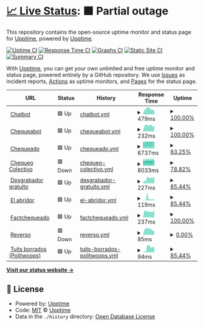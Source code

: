 # [📈 Live Status](https://upptime.github.io/upptime): <!--live status--> **🟧 Partial outage**

This repository contains the open-source uptime monitor and status page for [Upptime](https://upptime.js.org), powered by [Upptime](https://github.com/upptime/upptime).

[![Uptime CI](https://github.com/chequeado/status/workflows/Uptime%20CI/badge.svg)](https://github.com/chequeado/status/actions?query=workflow%3A%22Uptime+CI%22)
[![Response Time CI](https://github.com/chequeado/status/workflows/Response%20Time%20CI/badge.svg)](https://github.com/chequeado/status/actions?query=workflow%3A%22Response+Time+CI%22)
[![Graphs CI](https://github.com/chequeado/status/workflows/Graphs%20CI/badge.svg)](https://github.com/chequeado/status/actions?query=workflow%3A%22Graphs+CI%22)
[![Static Site CI](https://github.com/chequeado/status/workflows/Static%20Site%20CI/badge.svg)](https://github.com/chequeado/status/actions?query=workflow%3A%22Static+Site+CI%22)
[![Summary CI](https://github.com/chequeado/status/workflows/Summary%20CI/badge.svg)](https://github.com/chequeado/status/actions?query=workflow%3A%22Summary+CI%22)

With [Upptime](https://upptime.js.org), you can get your own unlimited and free uptime monitor and status page, powered entirely by a GitHub repository. We use [Issues](https://github.com/upptime/upptime/issues) as incident reports, [Actions](https://github.com/chequeado/status/actions) as uptime monitors, and [Pages](https://upptime.github.io/upptime) for the status page.

<!--start: status pages-->
<!-- This summary is generated by Upptime (https://github.com/upptime/upptime) -->
<!-- Do not edit this manually, your changes will be overwritten -->
<!-- prettier-ignore -->
| URL | Status | History | Response Time | Uptime |
| --- | ------ | ------- | ------------- | ------ |
| <img alt="" src="https://favicons.githubusercontent.com/chequeado.com" height="13"> [Chatbot](https://chequeado.com/chatbot) | 🟩 Up | [chatbot.yml](https://github.com/chequeado/status/commits/HEAD/history/chatbot.yml) | <details><summary><img alt="Response time graph" src="./graphs/chatbot/response-time-week.png" height="20"> 479ms</summary><br><a href="https://chequeado.github.io/status/history/chatbot"><img alt="Response time 698" src="https://img.shields.io/endpoint?url=https%3A%2F%2Fraw.githubusercontent.com%2Fchequeado%2Fstatus%2FHEAD%2Fapi%2Fchatbot%2Fresponse-time.json"></a><br><a href="https://chequeado.github.io/status/history/chatbot"><img alt="24-hour response time 354" src="https://img.shields.io/endpoint?url=https%3A%2F%2Fraw.githubusercontent.com%2Fchequeado%2Fstatus%2FHEAD%2Fapi%2Fchatbot%2Fresponse-time-day.json"></a><br><a href="https://chequeado.github.io/status/history/chatbot"><img alt="7-day response time 479" src="https://img.shields.io/endpoint?url=https%3A%2F%2Fraw.githubusercontent.com%2Fchequeado%2Fstatus%2FHEAD%2Fapi%2Fchatbot%2Fresponse-time-week.json"></a><br><a href="https://chequeado.github.io/status/history/chatbot"><img alt="30-day response time 332" src="https://img.shields.io/endpoint?url=https%3A%2F%2Fraw.githubusercontent.com%2Fchequeado%2Fstatus%2FHEAD%2Fapi%2Fchatbot%2Fresponse-time-month.json"></a><br><a href="https://chequeado.github.io/status/history/chatbot"><img alt="1-year response time 698" src="https://img.shields.io/endpoint?url=https%3A%2F%2Fraw.githubusercontent.com%2Fchequeado%2Fstatus%2FHEAD%2Fapi%2Fchatbot%2Fresponse-time-year.json"></a></details> | <details><summary><a href="https://chequeado.github.io/status/history/chatbot">100.00%</a></summary><a href="https://chequeado.github.io/status/history/chatbot"><img alt="All-time uptime 90.38%" src="https://img.shields.io/endpoint?url=https%3A%2F%2Fraw.githubusercontent.com%2Fchequeado%2Fstatus%2FHEAD%2Fapi%2Fchatbot%2Fuptime.json"></a><br><a href="https://chequeado.github.io/status/history/chatbot"><img alt="24-hour uptime 100.00%" src="https://img.shields.io/endpoint?url=https%3A%2F%2Fraw.githubusercontent.com%2Fchequeado%2Fstatus%2FHEAD%2Fapi%2Fchatbot%2Fuptime-day.json"></a><br><a href="https://chequeado.github.io/status/history/chatbot"><img alt="7-day uptime 100.00%" src="https://img.shields.io/endpoint?url=https%3A%2F%2Fraw.githubusercontent.com%2Fchequeado%2Fstatus%2FHEAD%2Fapi%2Fchatbot%2Fuptime-week.json"></a><br><a href="https://chequeado.github.io/status/history/chatbot"><img alt="30-day uptime 54.01%" src="https://img.shields.io/endpoint?url=https%3A%2F%2Fraw.githubusercontent.com%2Fchequeado%2Fstatus%2FHEAD%2Fapi%2Fchatbot%2Fuptime-month.json"></a><br><a href="https://chequeado.github.io/status/history/chatbot"><img alt="1-year uptime 90.38%" src="https://img.shields.io/endpoint?url=https%3A%2F%2Fraw.githubusercontent.com%2Fchequeado%2Fstatus%2FHEAD%2Fapi%2Fchatbot%2Fuptime-year.json"></a></details>
| <img alt="" src="https://favicons.githubusercontent.com/chequeabot.com" height="13"> [Chequeabot](https://chequeabot.com) | 🟩 Up | [chequeabot.yml](https://github.com/chequeado/status/commits/HEAD/history/chequeabot.yml) | <details><summary><img alt="Response time graph" src="./graphs/chequeabot/response-time-week.png" height="20"> 232ms</summary><br><a href="https://chequeado.github.io/status/history/chequeabot"><img alt="Response time 273" src="https://img.shields.io/endpoint?url=https%3A%2F%2Fraw.githubusercontent.com%2Fchequeado%2Fstatus%2FHEAD%2Fapi%2Fchequeabot%2Fresponse-time.json"></a><br><a href="https://chequeado.github.io/status/history/chequeabot"><img alt="24-hour response time 212" src="https://img.shields.io/endpoint?url=https%3A%2F%2Fraw.githubusercontent.com%2Fchequeado%2Fstatus%2FHEAD%2Fapi%2Fchequeabot%2Fresponse-time-day.json"></a><br><a href="https://chequeado.github.io/status/history/chequeabot"><img alt="7-day response time 232" src="https://img.shields.io/endpoint?url=https%3A%2F%2Fraw.githubusercontent.com%2Fchequeado%2Fstatus%2FHEAD%2Fapi%2Fchequeabot%2Fresponse-time-week.json"></a><br><a href="https://chequeado.github.io/status/history/chequeabot"><img alt="30-day response time 275" src="https://img.shields.io/endpoint?url=https%3A%2F%2Fraw.githubusercontent.com%2Fchequeado%2Fstatus%2FHEAD%2Fapi%2Fchequeabot%2Fresponse-time-month.json"></a><br><a href="https://chequeado.github.io/status/history/chequeabot"><img alt="1-year response time 273" src="https://img.shields.io/endpoint?url=https%3A%2F%2Fraw.githubusercontent.com%2Fchequeado%2Fstatus%2FHEAD%2Fapi%2Fchequeabot%2Fresponse-time-year.json"></a></details> | <details><summary><a href="https://chequeado.github.io/status/history/chequeabot">100.00%</a></summary><a href="https://chequeado.github.io/status/history/chequeabot"><img alt="All-time uptime 99.93%" src="https://img.shields.io/endpoint?url=https%3A%2F%2Fraw.githubusercontent.com%2Fchequeado%2Fstatus%2FHEAD%2Fapi%2Fchequeabot%2Fuptime.json"></a><br><a href="https://chequeado.github.io/status/history/chequeabot"><img alt="24-hour uptime 100.00%" src="https://img.shields.io/endpoint?url=https%3A%2F%2Fraw.githubusercontent.com%2Fchequeado%2Fstatus%2FHEAD%2Fapi%2Fchequeabot%2Fuptime-day.json"></a><br><a href="https://chequeado.github.io/status/history/chequeabot"><img alt="7-day uptime 100.00%" src="https://img.shields.io/endpoint?url=https%3A%2F%2Fraw.githubusercontent.com%2Fchequeado%2Fstatus%2FHEAD%2Fapi%2Fchequeabot%2Fuptime-week.json"></a><br><a href="https://chequeado.github.io/status/history/chequeabot"><img alt="30-day uptime 100.00%" src="https://img.shields.io/endpoint?url=https%3A%2F%2Fraw.githubusercontent.com%2Fchequeado%2Fstatus%2FHEAD%2Fapi%2Fchequeabot%2Fuptime-month.json"></a><br><a href="https://chequeado.github.io/status/history/chequeabot"><img alt="1-year uptime 99.93%" src="https://img.shields.io/endpoint?url=https%3A%2F%2Fraw.githubusercontent.com%2Fchequeado%2Fstatus%2FHEAD%2Fapi%2Fchequeabot%2Fuptime-year.json"></a></details>
| <img alt="" src="https://favicons.githubusercontent.com/chequeado.com" height="13"> [Chequeado](https://chequeado.com) | 🟩 Up | [chequeado.yml](https://github.com/chequeado/status/commits/HEAD/history/chequeado.yml) | <details><summary><img alt="Response time graph" src="./graphs/chequeado/response-time-week.png" height="20"> 6737ms</summary><br><a href="https://chequeado.github.io/status/history/chequeado"><img alt="Response time 4640" src="https://img.shields.io/endpoint?url=https%3A%2F%2Fraw.githubusercontent.com%2Fchequeado%2Fstatus%2FHEAD%2Fapi%2Fchequeado%2Fresponse-time.json"></a><br><a href="https://chequeado.github.io/status/history/chequeado"><img alt="24-hour response time 7255" src="https://img.shields.io/endpoint?url=https%3A%2F%2Fraw.githubusercontent.com%2Fchequeado%2Fstatus%2FHEAD%2Fapi%2Fchequeado%2Fresponse-time-day.json"></a><br><a href="https://chequeado.github.io/status/history/chequeado"><img alt="7-day response time 6737" src="https://img.shields.io/endpoint?url=https%3A%2F%2Fraw.githubusercontent.com%2Fchequeado%2Fstatus%2FHEAD%2Fapi%2Fchequeado%2Fresponse-time-week.json"></a><br><a href="https://chequeado.github.io/status/history/chequeado"><img alt="30-day response time 6409" src="https://img.shields.io/endpoint?url=https%3A%2F%2Fraw.githubusercontent.com%2Fchequeado%2Fstatus%2FHEAD%2Fapi%2Fchequeado%2Fresponse-time-month.json"></a><br><a href="https://chequeado.github.io/status/history/chequeado"><img alt="1-year response time 4640" src="https://img.shields.io/endpoint?url=https%3A%2F%2Fraw.githubusercontent.com%2Fchequeado%2Fstatus%2FHEAD%2Fapi%2Fchequeado%2Fresponse-time-year.json"></a></details> | <details><summary><a href="https://chequeado.github.io/status/history/chequeado">83.25%</a></summary><a href="https://chequeado.github.io/status/history/chequeado"><img alt="All-time uptime 88.50%" src="https://img.shields.io/endpoint?url=https%3A%2F%2Fraw.githubusercontent.com%2Fchequeado%2Fstatus%2FHEAD%2Fapi%2Fchequeado%2Fuptime.json"></a><br><a href="https://chequeado.github.io/status/history/chequeado"><img alt="24-hour uptime 95.36%" src="https://img.shields.io/endpoint?url=https%3A%2F%2Fraw.githubusercontent.com%2Fchequeado%2Fstatus%2FHEAD%2Fapi%2Fchequeado%2Fuptime-day.json"></a><br><a href="https://chequeado.github.io/status/history/chequeado"><img alt="7-day uptime 83.25%" src="https://img.shields.io/endpoint?url=https%3A%2F%2Fraw.githubusercontent.com%2Fchequeado%2Fstatus%2FHEAD%2Fapi%2Fchequeado%2Fuptime-week.json"></a><br><a href="https://chequeado.github.io/status/history/chequeado"><img alt="30-day uptime 49.43%" src="https://img.shields.io/endpoint?url=https%3A%2F%2Fraw.githubusercontent.com%2Fchequeado%2Fstatus%2FHEAD%2Fapi%2Fchequeado%2Fuptime-month.json"></a><br><a href="https://chequeado.github.io/status/history/chequeado"><img alt="1-year uptime 88.50%" src="https://img.shields.io/endpoint?url=https%3A%2F%2Fraw.githubusercontent.com%2Fchequeado%2Fstatus%2FHEAD%2Fapi%2Fchequeado%2Fuptime-year.json"></a></details>
| <img alt="" src="https://favicons.githubusercontent.com/chequeado.com" height="13"> [Chequeo Colectivo](https://chequeado.com/colectivo) | 🟥 Down | [chequeo-colectivo.yml](https://github.com/chequeado/status/commits/HEAD/history/chequeo-colectivo.yml) | <details><summary><img alt="Response time graph" src="./graphs/chequeo-colectivo/response-time-week.png" height="20"> 8033ms</summary><br><a href="https://chequeado.github.io/status/history/chequeo-colectivo"><img alt="Response time 6727" src="https://img.shields.io/endpoint?url=https%3A%2F%2Fraw.githubusercontent.com%2Fchequeado%2Fstatus%2FHEAD%2Fapi%2Fchequeo-colectivo%2Fresponse-time.json"></a><br><a href="https://chequeado.github.io/status/history/chequeo-colectivo"><img alt="24-hour response time 7991" src="https://img.shields.io/endpoint?url=https%3A%2F%2Fraw.githubusercontent.com%2Fchequeado%2Fstatus%2FHEAD%2Fapi%2Fchequeo-colectivo%2Fresponse-time-day.json"></a><br><a href="https://chequeado.github.io/status/history/chequeo-colectivo"><img alt="7-day response time 8033" src="https://img.shields.io/endpoint?url=https%3A%2F%2Fraw.githubusercontent.com%2Fchequeado%2Fstatus%2FHEAD%2Fapi%2Fchequeo-colectivo%2Fresponse-time-week.json"></a><br><a href="https://chequeado.github.io/status/history/chequeo-colectivo"><img alt="30-day response time 7890" src="https://img.shields.io/endpoint?url=https%3A%2F%2Fraw.githubusercontent.com%2Fchequeado%2Fstatus%2FHEAD%2Fapi%2Fchequeo-colectivo%2Fresponse-time-month.json"></a><br><a href="https://chequeado.github.io/status/history/chequeo-colectivo"><img alt="1-year response time 6727" src="https://img.shields.io/endpoint?url=https%3A%2F%2Fraw.githubusercontent.com%2Fchequeado%2Fstatus%2FHEAD%2Fapi%2Fchequeo-colectivo%2Fresponse-time-year.json"></a></details> | <details><summary><a href="https://chequeado.github.io/status/history/chequeo-colectivo">78.82%</a></summary><a href="https://chequeado.github.io/status/history/chequeo-colectivo"><img alt="All-time uptime 71.68%" src="https://img.shields.io/endpoint?url=https%3A%2F%2Fraw.githubusercontent.com%2Fchequeado%2Fstatus%2FHEAD%2Fapi%2Fchequeo-colectivo%2Fuptime.json"></a><br><a href="https://chequeado.github.io/status/history/chequeo-colectivo"><img alt="24-hour uptime 88.37%" src="https://img.shields.io/endpoint?url=https%3A%2F%2Fraw.githubusercontent.com%2Fchequeado%2Fstatus%2FHEAD%2Fapi%2Fchequeo-colectivo%2Fuptime-day.json"></a><br><a href="https://chequeado.github.io/status/history/chequeo-colectivo"><img alt="7-day uptime 78.82%" src="https://img.shields.io/endpoint?url=https%3A%2F%2Fraw.githubusercontent.com%2Fchequeado%2Fstatus%2FHEAD%2Fapi%2Fchequeo-colectivo%2Fuptime-week.json"></a><br><a href="https://chequeado.github.io/status/history/chequeo-colectivo"><img alt="30-day uptime 43.82%" src="https://img.shields.io/endpoint?url=https%3A%2F%2Fraw.githubusercontent.com%2Fchequeado%2Fstatus%2FHEAD%2Fapi%2Fchequeo-colectivo%2Fuptime-month.json"></a><br><a href="https://chequeado.github.io/status/history/chequeo-colectivo"><img alt="1-year uptime 71.68%" src="https://img.shields.io/endpoint?url=https%3A%2F%2Fraw.githubusercontent.com%2Fchequeado%2Fstatus%2FHEAD%2Fapi%2Fchequeo-colectivo%2Fuptime-year.json"></a></details>
| <img alt="" src="https://favicons.githubusercontent.com/chequeabot.chequeado.com" height="13"> [Desgrabador gratuito](https://chequeabot.chequeado.com/desgrabador/) | 🟩 Up | [desgrabador-gratuito.yml](https://github.com/chequeado/status/commits/HEAD/history/desgrabador-gratuito.yml) | <details><summary><img alt="Response time graph" src="./graphs/desgrabador-gratuito/response-time-week.png" height="20"> 227ms</summary><br><a href="https://chequeado.github.io/status/history/desgrabador-gratuito"><img alt="Response time 3114" src="https://img.shields.io/endpoint?url=https%3A%2F%2Fraw.githubusercontent.com%2Fchequeado%2Fstatus%2FHEAD%2Fapi%2Fdesgrabador-gratuito%2Fresponse-time.json"></a><br><a href="https://chequeado.github.io/status/history/desgrabador-gratuito"><img alt="24-hour response time 315" src="https://img.shields.io/endpoint?url=https%3A%2F%2Fraw.githubusercontent.com%2Fchequeado%2Fstatus%2FHEAD%2Fapi%2Fdesgrabador-gratuito%2Fresponse-time-day.json"></a><br><a href="https://chequeado.github.io/status/history/desgrabador-gratuito"><img alt="7-day response time 227" src="https://img.shields.io/endpoint?url=https%3A%2F%2Fraw.githubusercontent.com%2Fchequeado%2Fstatus%2FHEAD%2Fapi%2Fdesgrabador-gratuito%2Fresponse-time-week.json"></a><br><a href="https://chequeado.github.io/status/history/desgrabador-gratuito"><img alt="30-day response time 186" src="https://img.shields.io/endpoint?url=https%3A%2F%2Fraw.githubusercontent.com%2Fchequeado%2Fstatus%2FHEAD%2Fapi%2Fdesgrabador-gratuito%2Fresponse-time-month.json"></a><br><a href="https://chequeado.github.io/status/history/desgrabador-gratuito"><img alt="1-year response time 3114" src="https://img.shields.io/endpoint?url=https%3A%2F%2Fraw.githubusercontent.com%2Fchequeado%2Fstatus%2FHEAD%2Fapi%2Fdesgrabador-gratuito%2Fresponse-time-year.json"></a></details> | <details><summary><a href="https://chequeado.github.io/status/history/desgrabador-gratuito">85.44%</a></summary><a href="https://chequeado.github.io/status/history/desgrabador-gratuito"><img alt="All-time uptime 86.60%" src="https://img.shields.io/endpoint?url=https%3A%2F%2Fraw.githubusercontent.com%2Fchequeado%2Fstatus%2FHEAD%2Fapi%2Fdesgrabador-gratuito%2Fuptime.json"></a><br><a href="https://chequeado.github.io/status/history/desgrabador-gratuito"><img alt="24-hour uptime 100.00%" src="https://img.shields.io/endpoint?url=https%3A%2F%2Fraw.githubusercontent.com%2Fchequeado%2Fstatus%2FHEAD%2Fapi%2Fdesgrabador-gratuito%2Fuptime-day.json"></a><br><a href="https://chequeado.github.io/status/history/desgrabador-gratuito"><img alt="7-day uptime 85.44%" src="https://img.shields.io/endpoint?url=https%3A%2F%2Fraw.githubusercontent.com%2Fchequeado%2Fstatus%2FHEAD%2Fapi%2Fdesgrabador-gratuito%2Fuptime-week.json"></a><br><a href="https://chequeado.github.io/status/history/desgrabador-gratuito"><img alt="30-day uptime 50.65%" src="https://img.shields.io/endpoint?url=https%3A%2F%2Fraw.githubusercontent.com%2Fchequeado%2Fstatus%2FHEAD%2Fapi%2Fdesgrabador-gratuito%2Fuptime-month.json"></a><br><a href="https://chequeado.github.io/status/history/desgrabador-gratuito"><img alt="1-year uptime 86.60%" src="https://img.shields.io/endpoint?url=https%3A%2F%2Fraw.githubusercontent.com%2Fchequeado%2Fstatus%2FHEAD%2Fapi%2Fdesgrabador-gratuito%2Fuptime-year.json"></a></details>
| <img alt="" src="https://favicons.githubusercontent.com/chequeado.com" height="13"> [El abridor](https://chequeado.com/elabridor/) | 🟩 Up | [el-abridor.yml](https://github.com/chequeado/status/commits/HEAD/history/el-abridor.yml) | <details><summary><img alt="Response time graph" src="./graphs/el-abridor/response-time-week.png" height="20"> 119ms</summary><br><a href="https://chequeado.github.io/status/history/el-abridor"><img alt="Response time 137" src="https://img.shields.io/endpoint?url=https%3A%2F%2Fraw.githubusercontent.com%2Fchequeado%2Fstatus%2FHEAD%2Fapi%2Fel-abridor%2Fresponse-time.json"></a><br><a href="https://chequeado.github.io/status/history/el-abridor"><img alt="24-hour response time 59" src="https://img.shields.io/endpoint?url=https%3A%2F%2Fraw.githubusercontent.com%2Fchequeado%2Fstatus%2FHEAD%2Fapi%2Fel-abridor%2Fresponse-time-day.json"></a><br><a href="https://chequeado.github.io/status/history/el-abridor"><img alt="7-day response time 119" src="https://img.shields.io/endpoint?url=https%3A%2F%2Fraw.githubusercontent.com%2Fchequeado%2Fstatus%2FHEAD%2Fapi%2Fel-abridor%2Fresponse-time-week.json"></a><br><a href="https://chequeado.github.io/status/history/el-abridor"><img alt="30-day response time 58" src="https://img.shields.io/endpoint?url=https%3A%2F%2Fraw.githubusercontent.com%2Fchequeado%2Fstatus%2FHEAD%2Fapi%2Fel-abridor%2Fresponse-time-month.json"></a><br><a href="https://chequeado.github.io/status/history/el-abridor"><img alt="1-year response time 137" src="https://img.shields.io/endpoint?url=https%3A%2F%2Fraw.githubusercontent.com%2Fchequeado%2Fstatus%2FHEAD%2Fapi%2Fel-abridor%2Fresponse-time-year.json"></a></details> | <details><summary><a href="https://chequeado.github.io/status/history/el-abridor">85.44%</a></summary><a href="https://chequeado.github.io/status/history/el-abridor"><img alt="All-time uptime 87.23%" src="https://img.shields.io/endpoint?url=https%3A%2F%2Fraw.githubusercontent.com%2Fchequeado%2Fstatus%2FHEAD%2Fapi%2Fel-abridor%2Fuptime.json"></a><br><a href="https://chequeado.github.io/status/history/el-abridor"><img alt="24-hour uptime 100.00%" src="https://img.shields.io/endpoint?url=https%3A%2F%2Fraw.githubusercontent.com%2Fchequeado%2Fstatus%2FHEAD%2Fapi%2Fel-abridor%2Fuptime-day.json"></a><br><a href="https://chequeado.github.io/status/history/el-abridor"><img alt="7-day uptime 85.44%" src="https://img.shields.io/endpoint?url=https%3A%2F%2Fraw.githubusercontent.com%2Fchequeado%2Fstatus%2FHEAD%2Fapi%2Fel-abridor%2Fuptime-week.json"></a><br><a href="https://chequeado.github.io/status/history/el-abridor"><img alt="30-day uptime 50.65%" src="https://img.shields.io/endpoint?url=https%3A%2F%2Fraw.githubusercontent.com%2Fchequeado%2Fstatus%2FHEAD%2Fapi%2Fel-abridor%2Fuptime-month.json"></a><br><a href="https://chequeado.github.io/status/history/el-abridor"><img alt="1-year uptime 87.23%" src="https://img.shields.io/endpoint?url=https%3A%2F%2Fraw.githubusercontent.com%2Fchequeado%2Fstatus%2FHEAD%2Fapi%2Fel-abridor%2Fuptime-year.json"></a></details>
| <img alt="" src="https://favicons.githubusercontent.com/factchequeado.com" height="13"> [Factchequeado](https://factchequeado.com) | 🟩 Up | [factchequeado.yml](https://github.com/chequeado/status/commits/HEAD/history/factchequeado.yml) | <details><summary><img alt="Response time graph" src="./graphs/factchequeado/response-time-week.png" height="20"> 237ms</summary><br><a href="https://chequeado.github.io/status/history/factchequeado"><img alt="Response time 243" src="https://img.shields.io/endpoint?url=https%3A%2F%2Fraw.githubusercontent.com%2Fchequeado%2Fstatus%2FHEAD%2Fapi%2Ffactchequeado%2Fresponse-time.json"></a><br><a href="https://chequeado.github.io/status/history/factchequeado"><img alt="24-hour response time 260" src="https://img.shields.io/endpoint?url=https%3A%2F%2Fraw.githubusercontent.com%2Fchequeado%2Fstatus%2FHEAD%2Fapi%2Ffactchequeado%2Fresponse-time-day.json"></a><br><a href="https://chequeado.github.io/status/history/factchequeado"><img alt="7-day response time 237" src="https://img.shields.io/endpoint?url=https%3A%2F%2Fraw.githubusercontent.com%2Fchequeado%2Fstatus%2FHEAD%2Fapi%2Ffactchequeado%2Fresponse-time-week.json"></a><br><a href="https://chequeado.github.io/status/history/factchequeado"><img alt="30-day response time 252" src="https://img.shields.io/endpoint?url=https%3A%2F%2Fraw.githubusercontent.com%2Fchequeado%2Fstatus%2FHEAD%2Fapi%2Ffactchequeado%2Fresponse-time-month.json"></a><br><a href="https://chequeado.github.io/status/history/factchequeado"><img alt="1-year response time 243" src="https://img.shields.io/endpoint?url=https%3A%2F%2Fraw.githubusercontent.com%2Fchequeado%2Fstatus%2FHEAD%2Fapi%2Ffactchequeado%2Fresponse-time-year.json"></a></details> | <details><summary><a href="https://chequeado.github.io/status/history/factchequeado">100.00%</a></summary><a href="https://chequeado.github.io/status/history/factchequeado"><img alt="All-time uptime 99.89%" src="https://img.shields.io/endpoint?url=https%3A%2F%2Fraw.githubusercontent.com%2Fchequeado%2Fstatus%2FHEAD%2Fapi%2Ffactchequeado%2Fuptime.json"></a><br><a href="https://chequeado.github.io/status/history/factchequeado"><img alt="24-hour uptime 100.00%" src="https://img.shields.io/endpoint?url=https%3A%2F%2Fraw.githubusercontent.com%2Fchequeado%2Fstatus%2FHEAD%2Fapi%2Ffactchequeado%2Fuptime-day.json"></a><br><a href="https://chequeado.github.io/status/history/factchequeado"><img alt="7-day uptime 100.00%" src="https://img.shields.io/endpoint?url=https%3A%2F%2Fraw.githubusercontent.com%2Fchequeado%2Fstatus%2FHEAD%2Fapi%2Ffactchequeado%2Fuptime-week.json"></a><br><a href="https://chequeado.github.io/status/history/factchequeado"><img alt="30-day uptime 100.00%" src="https://img.shields.io/endpoint?url=https%3A%2F%2Fraw.githubusercontent.com%2Fchequeado%2Fstatus%2FHEAD%2Fapi%2Ffactchequeado%2Fuptime-month.json"></a><br><a href="https://chequeado.github.io/status/history/factchequeado"><img alt="1-year uptime 99.89%" src="https://img.shields.io/endpoint?url=https%3A%2F%2Fraw.githubusercontent.com%2Fchequeado%2Fstatus%2FHEAD%2Fapi%2Ffactchequeado%2Fuptime-year.json"></a></details>
| <img alt="" src="https://favicons.githubusercontent.com/reversoar.com" height="13"> [Reverso](https://reversoar.com) | 🟥 Down | [reverso.yml](https://github.com/chequeado/status/commits/HEAD/history/reverso.yml) | <details><summary><img alt="Response time graph" src="./graphs/reverso/response-time-week.png" height="20"> 85ms</summary><br><a href="https://chequeado.github.io/status/history/reverso"><img alt="Response time 1985" src="https://img.shields.io/endpoint?url=https%3A%2F%2Fraw.githubusercontent.com%2Fchequeado%2Fstatus%2FHEAD%2Fapi%2Freverso%2Fresponse-time.json"></a><br><a href="https://chequeado.github.io/status/history/reverso"><img alt="24-hour response time 55" src="https://img.shields.io/endpoint?url=https%3A%2F%2Fraw.githubusercontent.com%2Fchequeado%2Fstatus%2FHEAD%2Fapi%2Freverso%2Fresponse-time-day.json"></a><br><a href="https://chequeado.github.io/status/history/reverso"><img alt="7-day response time 85" src="https://img.shields.io/endpoint?url=https%3A%2F%2Fraw.githubusercontent.com%2Fchequeado%2Fstatus%2FHEAD%2Fapi%2Freverso%2Fresponse-time-week.json"></a><br><a href="https://chequeado.github.io/status/history/reverso"><img alt="30-day response time 2968" src="https://img.shields.io/endpoint?url=https%3A%2F%2Fraw.githubusercontent.com%2Fchequeado%2Fstatus%2FHEAD%2Fapi%2Freverso%2Fresponse-time-month.json"></a><br><a href="https://chequeado.github.io/status/history/reverso"><img alt="1-year response time 1985" src="https://img.shields.io/endpoint?url=https%3A%2F%2Fraw.githubusercontent.com%2Fchequeado%2Fstatus%2FHEAD%2Fapi%2Freverso%2Fresponse-time-year.json"></a></details> | <details><summary><a href="https://chequeado.github.io/status/history/reverso">0.00%</a></summary><a href="https://chequeado.github.io/status/history/reverso"><img alt="All-time uptime 73.57%" src="https://img.shields.io/endpoint?url=https%3A%2F%2Fraw.githubusercontent.com%2Fchequeado%2Fstatus%2FHEAD%2Fapi%2Freverso%2Fuptime.json"></a><br><a href="https://chequeado.github.io/status/history/reverso"><img alt="24-hour uptime 0.00%" src="https://img.shields.io/endpoint?url=https%3A%2F%2Fraw.githubusercontent.com%2Fchequeado%2Fstatus%2FHEAD%2Fapi%2Freverso%2Fuptime-day.json"></a><br><a href="https://chequeado.github.io/status/history/reverso"><img alt="7-day uptime 0.00%" src="https://img.shields.io/endpoint?url=https%3A%2F%2Fraw.githubusercontent.com%2Fchequeado%2Fstatus%2FHEAD%2Fapi%2Freverso%2Fuptime-week.json"></a><br><a href="https://chequeado.github.io/status/history/reverso"><img alt="30-day uptime 25.08%" src="https://img.shields.io/endpoint?url=https%3A%2F%2Fraw.githubusercontent.com%2Fchequeado%2Fstatus%2FHEAD%2Fapi%2Freverso%2Fuptime-month.json"></a><br><a href="https://chequeado.github.io/status/history/reverso"><img alt="1-year uptime 73.57%" src="https://img.shields.io/endpoint?url=https%3A%2F%2Fraw.githubusercontent.com%2Fchequeado%2Fstatus%2FHEAD%2Fapi%2Freverso%2Fuptime-year.json"></a></details>
| <img alt="" src="https://favicons.githubusercontent.com/chequeado.com" height="13"> [Tuits borrados (Politwoops)](https://chequeado.com/tuitsborrados) | 🟩 Up | [tuits-borrados-politwoops.yml](https://github.com/chequeado/status/commits/HEAD/history/tuits-borrados-politwoops.yml) | <details><summary><img alt="Response time graph" src="./graphs/tuits-borrados-politwoops/response-time-week.png" height="20"> 94ms</summary><br><a href="https://chequeado.github.io/status/history/tuits-borrados-politwoops"><img alt="Response time 110" src="https://img.shields.io/endpoint?url=https%3A%2F%2Fraw.githubusercontent.com%2Fchequeado%2Fstatus%2FHEAD%2Fapi%2Ftuits-borrados-politwoops%2Fresponse-time.json"></a><br><a href="https://chequeado.github.io/status/history/tuits-borrados-politwoops"><img alt="24-hour response time 103" src="https://img.shields.io/endpoint?url=https%3A%2F%2Fraw.githubusercontent.com%2Fchequeado%2Fstatus%2FHEAD%2Fapi%2Ftuits-borrados-politwoops%2Fresponse-time-day.json"></a><br><a href="https://chequeado.github.io/status/history/tuits-borrados-politwoops"><img alt="7-day response time 94" src="https://img.shields.io/endpoint?url=https%3A%2F%2Fraw.githubusercontent.com%2Fchequeado%2Fstatus%2FHEAD%2Fapi%2Ftuits-borrados-politwoops%2Fresponse-time-week.json"></a><br><a href="https://chequeado.github.io/status/history/tuits-borrados-politwoops"><img alt="30-day response time 76" src="https://img.shields.io/endpoint?url=https%3A%2F%2Fraw.githubusercontent.com%2Fchequeado%2Fstatus%2FHEAD%2Fapi%2Ftuits-borrados-politwoops%2Fresponse-time-month.json"></a><br><a href="https://chequeado.github.io/status/history/tuits-borrados-politwoops"><img alt="1-year response time 110" src="https://img.shields.io/endpoint?url=https%3A%2F%2Fraw.githubusercontent.com%2Fchequeado%2Fstatus%2FHEAD%2Fapi%2Ftuits-borrados-politwoops%2Fresponse-time-year.json"></a></details> | <details><summary><a href="https://chequeado.github.io/status/history/tuits-borrados-politwoops">85.44%</a></summary><a href="https://chequeado.github.io/status/history/tuits-borrados-politwoops"><img alt="All-time uptime 85.66%" src="https://img.shields.io/endpoint?url=https%3A%2F%2Fraw.githubusercontent.com%2Fchequeado%2Fstatus%2FHEAD%2Fapi%2Ftuits-borrados-politwoops%2Fuptime.json"></a><br><a href="https://chequeado.github.io/status/history/tuits-borrados-politwoops"><img alt="24-hour uptime 100.00%" src="https://img.shields.io/endpoint?url=https%3A%2F%2Fraw.githubusercontent.com%2Fchequeado%2Fstatus%2FHEAD%2Fapi%2Ftuits-borrados-politwoops%2Fuptime-day.json"></a><br><a href="https://chequeado.github.io/status/history/tuits-borrados-politwoops"><img alt="7-day uptime 85.44%" src="https://img.shields.io/endpoint?url=https%3A%2F%2Fraw.githubusercontent.com%2Fchequeado%2Fstatus%2FHEAD%2Fapi%2Ftuits-borrados-politwoops%2Fuptime-week.json"></a><br><a href="https://chequeado.github.io/status/history/tuits-borrados-politwoops"><img alt="30-day uptime 50.65%" src="https://img.shields.io/endpoint?url=https%3A%2F%2Fraw.githubusercontent.com%2Fchequeado%2Fstatus%2FHEAD%2Fapi%2Ftuits-borrados-politwoops%2Fuptime-month.json"></a><br><a href="https://chequeado.github.io/status/history/tuits-borrados-politwoops"><img alt="1-year uptime 85.66%" src="https://img.shields.io/endpoint?url=https%3A%2F%2Fraw.githubusercontent.com%2Fchequeado%2Fstatus%2FHEAD%2Fapi%2Ftuits-borrados-politwoops%2Fuptime-year.json"></a></details>

<!--end: status pages-->

[**Visit our status website →**](https://upptime.github.io/upptime)

## 📄 License

- Powered by: [Upptime](https://github.com/upptime/upptime)
- Code: [MIT](./LICENSE) © [Upptime](https://upptime.js.org)
- Data in the `./history` directory: [Open Database License](https://opendatacommons.org/licenses/odbl/1-0/)
